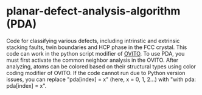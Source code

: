 # planar-defect-analysis-algorithm (PDA)
Code for classifying various defects, including intrinstic and extrinsic stacking faults, twin boundaries and HCP phase in the FCC crystal. This code can work in the python script modifier of [OVITO](https://www.ovito.org/). To use PDA, you must first activate the common neighbor analysis in the OVITO. After analyzing, atoms can be colored based on their structural types using color coding modifier of OVITO. If the code cannot run due to Python version issues, you can replace "pda[index] = x" (here, x = 0, 1, 2...) with "with pda: pda[index] = x".
